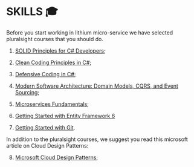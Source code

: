 # SKILLS 🎓

Before you start working in lithium micro-service we have selected pluralsight courses that you should do.


1. [SOLID Principles for C# Developers](https://app.pluralsight.com/library/courses/csharp-solid-principles/);

2. [Clean Coding Principles in C#](https://app.pluralsight.com/library/courses/csharp-clean-coding-principles/);

3. [Defensive Coding in C#](https://app.pluralsight.com/library/courses/csharp-defensive-coding/);

4. [Modern Software Architecture: Domain Models, CQRS, and Event Sourcing](https://app.pluralsight.com/library/courses/modern-software-architecture-domain-models-cqrs-event-sourcing);

5. [Microservices Fundamentals](https://app.pluralsight.com/library/courses/microservices-fundamentals/);

6. [Getting Started with Entity Framework 6](https://app.pluralsight.com/library/courses/entity-framework-6-getting-started/table-of-contents)

7. [Getting Started with Git](https://app.pluralsight.com/library/courses/getting-started-git).


In addition to the pluralsight courses, we suggest you read this microsoft article on Cloud Design Patterns:

8. [Microsoft Cloud Design Patterns](https://docs.microsoft.com/en-us/azure/architecture/patterns);
